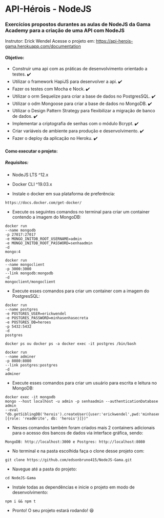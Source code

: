 # API-Hérois - NodeJS
### Exercícios propostos durantes as aulas de NodeJS da Gama Academy para a criação de uma API com NodeJS
Instrutor: Erick Wendel
Acesse o projeto em: https://api-herois-gama.herokuapp.com/documentation

#### Objetivo:
* Construir uma api com as práticas de desenvolvimento orientado a testes. :heavy_check_mark:
* Utilizar o framework HapiJS para desenvolver a api. :heavy_check_mark:
* Fazer os testes com Mocha e Nock. :heavy_check_mark:
* Utilizar o orm Sequelize para criar a base de dados no PostgresSQL. :heavy_check_mark:
* Utilizar o odm Mongoose para criar a base de dados no MongoDB. :heavy_check_mark:
* Utilizar o Design Pattern Strategy para flexibilizar a migração de banco de dados. :heavy_check_mark:
* Implementar a criptografia de senhas com o módulo Bcrypt. :heavy_check_mark:
* Criar variáveis de ambiente para produção e desenvolvimento. :heavy_check_mark:
* Fazer o deploy da aplicação no Heroku. :heavy_check_mark:

#### Como executar o projeto:
##### Requisitos:
* NodeJS LTS ^12.x
* Docker CLI ^19.03.x

* Instale o docker em sua plataforma de preferência:
```
https://docs.docker.com/get-docker/
```
* Execute os seguintes comandos no terminal para criar um container contendo a imagem do MongoDB:
```
docker run
--name mongodb
-p 27017:27017
-e MONGO_INITDB_ROOT_USERNAME=admin
-e MONGO_INITDB_ROOT_PASSWORD=senhaadmin
-d
mongo:4

docker run
--name mongoclient
-p 3000:3000
--link mongodb:mongodb
-d
mongoclient/mongoclient
```
* Execute esses comandos para criar um container com a imagem do PostgresSQL:
```
docker run
--name postgres
-e POSTGRES_USER=erickwendel
-e POSTGRES_PASSWORD=minhasenhasecreta
-e POSTGRES_DB=heroes
-p 5432:5432
-d
postgres

docker ps ou docker ps -a docker exec -it postgres /bin/bash

docker run
--name adminer
-p 8080:8080
--link postgres:postgres
-d
adminer
```
* Execute esses comandos para criar um usuário para escrita e leitura no MongoDB:
```
docker exec -it mongodb
mongo --host localhost -u admin -p senhaadmin --authenticationDatabase admin
--eval "db.getSiblingDB('herois').createUser({user:'erickwendel',pwd:'minhasenhasecreta',roles:[{role: 'readWrite', db: 'herois'}]})"
```
* Nesses comandos também foram criados mais 2 containers adicionais para o acesso dos bancos de dados via interface gráfica, sendo:
```
MongoDB: http://localhost:3000 e Postgres: http://localhost:8080
```
* No terminal e na pasta escolhida faça o clone desse projeto com:
```
git clone https://github.com/edsonbruno415/NodeJS-Gama.git
```
* Navegue até a pasta do projeto:
```
cd NodeJS-Gama
```
* Instale todas as dependências e inicie o projeto em modo de desenvolvimento:
```
npm i && npm t
```
* Pronto! O seu projeto estará rodando! :satisfied:
